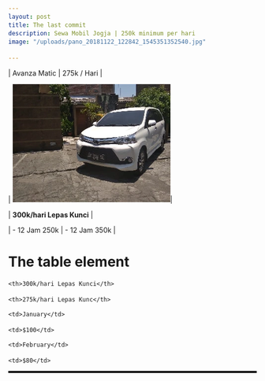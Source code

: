 ```yaml
---
layout: post
title: The last commit
description: Sewa Mobil Jogja | 250k minimum per hari
image: "/uploads/pano_20181122_122842_1545351352540.jpg"

---
```

| Avanza Matic | 275k / Hari  | 

| ![vcv](/uploads/m6.webp "cvdcv")| 

| **300k/hari Lepas Kunci** |

| - 12 Jam 250k | - 12 Jam 350k |

<style>

table, th, td { border: 2px solid black;margin-left: auto;margin-right: auto;

}

</style>

<h1>The table element</h1>

<table>

<tr>

    <th>300k/hari Lepas Kunci</th>
    
    <th>275k/hari Lepas Kunc</th>

</tr>

<tr>

    <td>January</td>
    
    <td>$100</td>

</tr>

<tr>

    <td>February</td>
    
    <td>$80</td>

</tr>

</table>